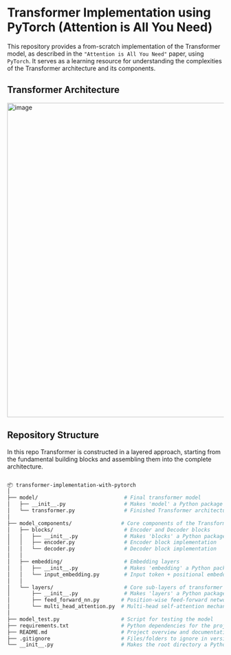 # Transformer Implementation using PyTorch (Attention is All You Need)

This repository provides a from-scratch implementation of the Transformer model, as described in the `"Attention is All You Need"` paper, using `PyTorch`. It serves as a learning resource for understanding the complexities of the Transformer architecture and its components.


## Transformer Architecture

<img width="556" height="731" alt="image" src="https://github.com/user-attachments/assets/0d434c8d-d2ab-494d-8895-cf504a5a4417" />

## Repository Structure

 In this repo Transformer is constructed in a layered approach, starting from the fundamental building blocks and assembling them into the complete architecture.

```bash

📦 transformer-implementation-with-pytorch
│
├── model/                            # Final transformer model
│   ├── __init__.py                   # Makes 'model' a Python package
│   └── transformer.py                # Finished Transformer architecture
│
├── model_components/                # Core components of the Transformer model
│   ├── blocks/                       # Encoder and Decoder blocks
│   │   ├── __init__.py               # Makes 'blocks' a Python package
│   │   ├── encoder.py                # Encoder block implementation
│   │   └── decoder.py                # Decoder block implementation
│   │
│   ├── embedding/                    # Embedding layers
│   │   ├── __init__.py               # Makes 'embedding' a Python package
│   │   └── input_embedding.py        # Input token + positional embedding
│   │
│   └── layers/                       # Core sub-layers of transformer blocks
│       ├── __init__.py               # Makes 'layers' a Python package
│       ├── feed_forward_nn.py       # Position-wise feed-forward network
│       └── multi_head_attention.py  # Multi-head self-attention mechanism
│
├── model_test.py                    # Script for testing the model
├── requirements.txt                 # Python dependencies for the project
├── README.md                        # Project overview and documentation
├── .gitignore                       # Files/folders to ignore in version control
└── __init__.py                      # Makes the root directory a Python package

``` 






